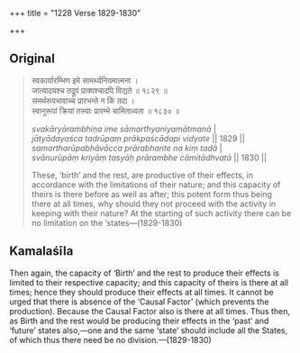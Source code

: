 +++
title = "1228 Verse 1829-1830"

+++
## Original 
>
> स्वकार्यारम्भिण इमे सामर्थ्यनियमात्मना ।  
> जात्यादयश्च तद्रूपं प्राक्पश्चादपि विद्यते ॥ १८२९ ॥  
> समर्थरूपभावाच्च प्रारभन्ते न किं तदा ।  
> स्वानुरूपां क्रियां तस्याः प्रारम्भे चामिताध्वता ॥ १८३० ॥ 
>
> *svakāryārambhiṇa ime sāmarthyaniyamātmanā* \|  
> *jātyādayaśca tadrūpaṃ prākpaścādapi vidyate* \|\| 1829 \|\|  
> *samartharūpabhāvācca prārabhante na kiṃ tadā* \|  
> *svānurūpāṃ kriyāṃ tasyāḥ prārambhe cāmitādhvatā* \|\| 1830 \|\| 
>
> These, ‘birth’ and the rest, are productive of their effects, in accordance with the limitations of their nature; and this capacity of theirs is there before as well as after; this potent form thus being there at all times, why should they not proceed with the activity in keeping with their nature? At the starting of such activity there can be no limitation on the ‘states—(1829-1830)



## Kamalaśīla

Then again, the capacity of ‘Birth’ and the rest to produce their effects is limited to their respective capacity; and this capacity of theirs is there at all times; hence they should produce their effects at all times. It cannot be urged that there is absence of the ‘Causal Factor’ (which prevents the production). Because the Causal Factor also is there at all times. Thus then, as Birth and the rest would be producing their effects in the ‘past’ and ‘future’ states also,—one and the same ‘state’ should include all the States, of which thus there need be no division.—(1829-1830)


